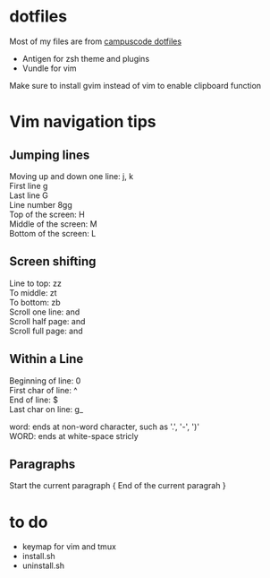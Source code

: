# dotfiles
Most of my files are from [campuscode dotfiles](https://github.com/campuscode/cc_dotfiles)

- Antigen for zsh theme and plugins
- Vundle for vim

Make sure to install gvim instead of vim to enable clipboard function

# Vim navigation tips
## Jumping lines
Moving up and down one line: j, k  
First line g  
Last line G  
Line number 8gg  
Top of the screen: H  
Middle of the screen: M  
Bottom of the screen: L  

## Screen shifting
Line to top: zz  
To middle: zt  
To bottom: zb  
Scroll one line: <C y> and <C e>  
Scroll half page: <C u> and <C d>  
Scroll full page: <C b> and <C f>  

## Within a Line
Beginning of line: 0  
First char of line: ^  
End of line: $  
Last char on line: g_  

word: ends at non-word character, such as '.', '-', ')'  
WORD: ends at white-space stricly  

## Paragraphs
Start the current paragraph {
End of the current paragrah }

# to do
- keymap for vim and tmux
- install.sh
- uninstall.sh
